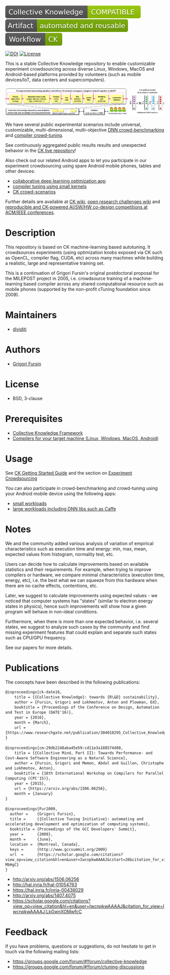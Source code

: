 [![compatibility](https://github.com/ctuning/ck-guide-images/blob/master/ck-compatible.svg)](https://github.com/ctuning/ck)
[![automation](https://github.com/ctuning/ck-guide-images/blob/master/ck-artifact-automated-and-reusable.svg)](http://cTuning.org/ae)
[![workflow](https://github.com/ctuning/ck-guide-images/blob/master/ck-workflow.svg)](http://cKnowledge.org)

[![DOI](https://zenodo.org/badge/36606204.svg)](https://zenodo.org/badge/latestdoi/36606204)
[![License](https://img.shields.io/badge/License-BSD%203--Clause-blue.svg)](https://opensource.org/licenses/BSD-3-Clause)

This is a stable Collective Knowledge repository to enable
customizable experiment crowdsourcing across diverse Linux, Windows,
MacOS and Android-based platforms provided by volunteers
(such as mobile devices/IoT, data centers and supercomputers).

![logo](https://github.com/ctuning/ck-guide-images/blob/master/image-pipelines.png)

We have several public experimental scenarios include universal,
customizable, multi-dimensional, multi-objective 
[DNN crowd-benchmarking](http://cKnowledge.org/ai) 
and [compiler crowd-tuning](http://github.com/ctuning/ck-autotuning).

See continuously aggregated public results results and
unexpected behavior in the [CK live repository](http://cKnowledge.org/repo)!

Also check out our related Android apps to let you participate in our experiment crowdsourcing using
spare Android mobile phones, tables and other devices:
* [collaborative deep learning optimization app](http://cKnowledge.org/android-apps.html)
* [compiler tuning using small kernels](http://cKnowledge.org/android-apps.html)
* [CK crowd-scenarios](https://github.com/ctuning/ck-crowd-scenarios)

Further details are available at [CK wiki](https://github.com/ctuning/ck/wiki),
[open research challenges wiki](https://github.com/ctuning/ck/wiki/Enabling-open-science)
and [reproducible and CK-powered AI/SW/HW co-design competitions at ACM/IEEE conferences](http://cKnowledge.org/request).

Description
===========
This repository is based on CK machine-learning based autotuning.
It crowdsources experiments (using optimization knobs exposed
via CK such as OpenCL, compiler flag, CUDA, etc)
across many machines while building a realistic,
large and representative training set. 

This is a continuation of Grigori Fursin's original postdoctoral
proposal for the MILEPOST project in 2005, i.e. crowdsource
training of a machine-learning based compiler across
any shared computational resource such as mobile phones
(supported by the non-profit cTuning foundation since 2008).

Maintainers
===========
* [dividiti](http://dividiti.com)

Authors
=======
* [Grigori Fursin](http://fursin.net/research.html)

License
=======
* BSD, 3-clause

Prerequisites
=============
* [Collective Knowledge Framework](http://github.com/ctuning/ck)
* [Compilers for your target machine (Linux, Windows, MacOS, Android)](https://github.com/ctuning/ck/wiki/Compiler-autotuning#Installing_compilers)

Usage
=====

See [CK Getting Started Guide](https://github.com/ctuning/ck/wiki/Crowdsource_Experiments) 
and the section on [Experiment Crowdsourcing](https://github.com/ctuning/ck/wiki/Crowdsourcing-optimization)

You can also participate in crowd-benchmarking and crowd-tuning 
using your Android mobile device using the following apps:
* [small workloads](http://cKnowledge.org/android-apps.html)
* [large workloads including DNN libs such as Caffe](http://cKnowledge.org/android-apps.html)


Notes
=====
We and the community added various analysis of variation 
of empirical characteristics such as execution time and energy:
min, max, mean, expected values from histogram, normality test, etc.

Users can decide how to calculate improvements based on available statistics
and their requirements. For example, when trying to improve compilers
or hardware, we compare minimal characteristics (execution time, energy, etc),
i.e. the best what we can squeeze from this hardware when there are
no cache effects, contentions, etc. 

Later, we suggest to calculate improvements using expected values -
we noticed that computer systems has "states" (similar to electron energy 
states in physics), hence such improvements will show how a given
program will behave in non-ideal conditions.

Furthermore, when there is more than one expected behavior, i.e.
several states, we suggest to analyze such cases by the community
and find missing experiment features that could explain and separate
such states such as CPU/GPU frequency.

See our papers for more details.

Publications
============

The concepts have been described in the following publications:

```
@inproceedings{ck-date16,
    title = {{Collective Knowledge}: towards {R\&D} sustainability},
    author = {Fursin, Grigori and Lokhmotov, Anton and Plowman, Ed},
    booktitle = {Proceedings of the Conference on Design, Automation and Test in Europe (DATE'16)},
    year = {2016},
    month = {March},
    url = {https://www.researchgate.net/publication/304010295_Collective_Knowledge_Towards_RD_Sustainability}
}

@inproceedings{cm:29db2248aba45e59:cd11e3a188574d80,
    title = {{Collective Mind, Part II}: Towards Performance- and Cost-Aware Software Engineering as a Natural Science},
    author = {Fursin, Grigori and Memon, Abdul and Guillon, Christophe and Lokhmotov, Anton},
    booktitle = {18th International Workshop on Compilers for Parallel Computing (CPC'15)},
    year = {2015},
    url = {https://arxiv.org/abs/1506.06256},
    month = {January}
}

@inproceedings{Fur2009,
  author =    {Grigori Fursin},
  title =     {{Collective Tuning Initiative}: automating and accelerating development and optimization of computing systems},
  booktitle = {Proceedings of the GCC Developers' Summit},
  year =      {2009},
  month =     {June},
  location =  {Montreal, Canada},
  keys =      {http://www.gccsummit.org/2009}
  url  =      {https://scholar.google.com/citations?view_op=view_citation&hl=en&user=IwcnpkwAAAAJ&cstart=20&citation_for_view=IwcnpkwAAAAJ:8k81kl-MbHgC}
}
```

* http://arxiv.org/abs/1506.06256
* http://hal.inria.fr/hal-01054763
* https://hal.inria.fr/inria-00436029
* http://arxiv.org/abs/1407.4075
* https://scholar.google.com/citations?view_op=view_citation&hl=en&user=IwcnpkwAAAAJ&citation_for_view=IwcnpkwAAAAJ:LkGwnXOMwfcC

Feedback
========

If you have problems, questions or suggestions, do not hesitate to get in touch
via the following mailing lists:
* https://groups.google.com/forum/#!forum/collective-knowledge
* https://groups.google.com/forum/#!forum/ctuning-discussions
